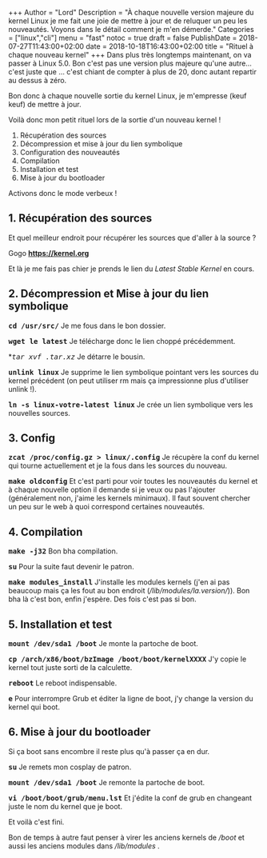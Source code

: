 +++
Author = "Lord"
Description = "À chaque nouvelle version majeure du kernel Linux je me fait une joie de mettre à jour et de reluquer un peu les nouveautés. Voyons dans le détail comment je m'en démerde."
Categories = ["linux","cli"]
menu = "fast"
notoc = true
draft = false
PublishDate = 2018-07-27T11:43:00+02:00
date = 2018-10-18T16:43:00+02:00
title = "Rituel à chaque nouveau kernel"
+++
Dans plus très longtemps maintenant, on va passer à Linux 5.0.
Bon c'est pas une version plus majeure qu'une autre… c'est juste que … c'est chiant de compter à plus de 20, donc autant repartir au dessus à zéro.

Bon donc à chaque nouvelle sortie du kernel Linux, je m'empresse (keuf keuf) de mettre à jour.

Voilà donc mon petit rituel lors de la sortie d'un nouveau kernel !

  1. Récupération des sources
  2. Décompression et mise à jour du lien symbolique
  3. Configuration des nouveautés
  4. Compilation
  5. Installation et test
  6. Mise à jour du bootloader

Activons donc le mode verbeux !

## 1. Récupération des sources
Et quel meilleur endroit pour récupérer les sources que d'aller à la source ?

Gogo **https://kernel.org**

Et là je me fais pas chier je prends le lien du *Latest Stable Kernel* en cours.

## 2. Décompression et Mise à jour du lien symbolique

**<samp>cd /usr/src/</samp>**
Je me fous dans le bon dossier.

**<samp>wget le latest</samp>**
Je télécharge donc le lien choppé précédemment.

**<samp>tar xvf *.tar.xz</samp>**
Je détarre le bousin.

**<samp>unlink linux</samp>**
Je supprime le lien symbolique pointant vers les sources du kernel précédent (on peut utiliser rm mais ça impressionne plus d'utiliser unlink !).

**<samp>ln -s linux-votre-latest linux</samp>**
Je crée un lien symbolique vers les nouvelles sources.

## 3. Config

**<samp>zcat /proc/config.gz > linux/.config</samp>**
Je récupère la conf du kernel qui tourne actuellement et je la fous dans les sources du nouveau.

**<samp>make oldconfig</samp>**
Et c'est parti pour voir toutes les nouveautés du kernel et à chaque nouvelle option il demande si je veux ou pas l'ajouter (généralement non, j'aime les kernels minimaux).
Il faut souvent chercher un peu sur le web à quoi correspond certaines nouveautés.

## 4. Compilation
**<samp>make -j32</samp>**
Bon bha compilation.

**<samp>su</samp>**
Pour la suite faut devenir le patron.

**<samp>make modules_install</samp>**
J'installe les modules kernels (j'en ai pas beaucoup mais ça les fout au bon endroit (*/lib/modules/la.version/*)).
Bon bha là c'est bon, enfin j'espère.
Des fois c'est pas si bon.

## 5. Installation et test

**<samp>mount /dev/sda1 /boot</samp>**
Je monte la partoche de boot.

**<samp>cp /arch/x86/boot/bzImage /boot/boot/kernelXXXX</samp>**
J'y copie le kernel tout juste sorti de la calculette.

**<samp>reboot</samp>**
Le reboot indispensable.

**<samp>e</samp>**
Pour interrompre Grub et éditer la ligne de boot, j'y change la version du kernel qui boot.

## 6. Mise à jour du bootloader
Si ça boot sans encombre il reste plus qu'à passer ça en dur.

**<samp>su</samp>**
Je remets mon cosplay de patron.

**<samp>mount /dev/sda1 /boot</samp>**
Je remonte la partoche de boot.

**<samp>vi /boot/boot/grub/menu.lst</samp>**
Et j'édite la conf de grub en changeant juste le nom du kernel que je boot.

Et voilà c'est fini.

Bon de temps à autre faut penser à virer les anciens kernels de */boot* et aussi les anciens modules dans */lib/modules* .
